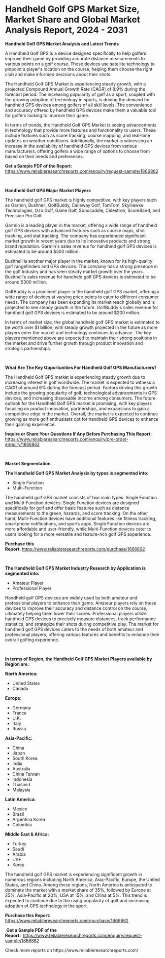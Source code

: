 <p><h1>Handheld Golf GPS Market Size, Market Share and Global Market Analysis Report, 2024 - 2031</h1></p><p><strong>Handheld Golf GPS Market Analysis and Latest Trends</strong></p>
<p><p>A Handheld Golf GPS is a device designed specifically to help golfers improve their game by providing accurate distance measurements to various points on a golf course. These devices use satellite technology to pinpoint a player's location on the course, helping them choose the right club and make informed decisions about their shots.</p><p>The Handheld Golf GPS Market is experiencing steady growth, with a projected Compound Annual Growth Rate (CAGR) of 8.9% during the forecast period. The increasing popularity of golf as a sport, coupled with the growing adoption of technology in sports, is driving the demand for handheld GPS devices among golfers of all skill levels. The convenience and accuracy offered by handheld GPS devices make them a valuable tool for golfers looking to improve their game.</p><p>In terms of trends, the Handheld Golf GPS Market is seeing advancements in technology that provide more features and functionality to users. These include features such as score tracking, course mapping, and real-time updates on weather conditions. Additionally, the market is witnessing an increase in the availability of handheld GPS devices from various manufacturers, offering golfers a wide range of options to choose from based on their needs and preferences.</p></p>
<p><strong>Get a Sample PDF of the Report:&nbsp;</strong> <a href="https://www.reliableresearchreports.com/enquiry/request-sample/1866862">https://www.reliableresearchreports.com/enquiry/request-sample/1866862</a></p>
<p>&nbsp;</p>
<p><strong>Handheld Golf GPS Major Market Players</strong></p>
<p><p>The handheld golf GPS market is highly competitive, with key players such as Garmin, Bushnell, GolfBuddy, Callaway Golf, TomTom, SkyHawke Technologies, Izzo Golf, Game Golf, Sonocaddie, Celestron, ScoreBand, and Precision Pro Golf. </p><p>Garmin is a leading player in the market, offering a wide range of handheld golf GPS devices with advanced features such as course maps, shot tracking, and stat tracking. The company has experienced significant market growth in recent years due to its innovative products and strong brand reputation. Garmin's sales revenue for handheld golf GPS devices is estimated to be around $500 million.</p><p>Bushnell is another major player in the market, known for its high-quality golf rangefinders and GPS devices. The company has a strong presence in the golf industry and has seen steady market growth over the years. Bushnell's sales revenue for handheld golf GPS devices is estimated to be around $300 million.</p><p>GolfBuddy is a prominent player in the handheld golf GPS market, offering a wide range of devices at varying price points to cater to different consumer needs. The company has been expanding its market reach globally and is projected to see steady growth in the future. GolfBuddy's sales revenue for handheld golf GPS devices is estimated to be around $200 million.</p><p>In terms of market size, the global handheld golf GPS market is estimated to be worth over $1 billion, with steady growth projected in the future as more players enter the market and technology continues to advance. The key players mentioned above are expected to maintain their strong positions in the market and drive further growth through product innovation and strategic partnerships.</p></p>
<p>&nbsp;</p>
<p><strong>What Are The Key Opportunities For Handheld Golf GPS Manufacturers?</strong></p>
<p><p>The Handheld Golf GPS market is experiencing steady growth due to increasing interest in golf worldwide. The market is expected to witness a CAGR of around 6% during the forecast period. Factors driving this growth include the growing popularity of golf, technological advancements in GPS devices, and increasing disposable income among consumers. The future outlook for the Handheld Golf GPS market is promising, with key players focusing on product innovation, partnerships, and expansions to gain a competitive edge in the market. Overall, the market is expected to continue growing as more golf enthusiasts opt for handheld GPS devices to enhance their gaming experience.</p></p>
<p><strong>Inquire or Share Your Questions If Any Before Purchasing This Report:</strong> <a href="https://www.reliableresearchreports.com/enquiry/pre-order-enquiry/1866862">https://www.reliableresearchreports.com/enquiry/pre-order-enquiry/1866862</a></p>
<p>&nbsp;</p>
<p><strong>Market Segmentation</strong></p>
<p><strong>The Handheld Golf GPS Market Analysis by types is segmented into:</strong></p>
<p><ul><li>Single Function</li><li>Multi-Function</li></ul></p>
<p><p>The handheld golf GPS market consists of two main types: Single Function and Multi-Function devices. Single Function devices are designed specifically for golf and offer basic features such as distance measurements to the green, hazards, and score tracking. On the other hand, Multi-Function devices have additional features like fitness tracking, smartphone notifications, and sports apps. Single Function devices are more affordable and user-friendly, while Multi-Function devices cater to users looking for a more versatile and feature-rich golf GPS experience.</p></p>
<p><strong>Purchase this Report:&nbsp;</strong><a href="https://www.reliableresearchreports.com/purchase/1866862">https://www.reliableresearchreports.com/purchase/1866862</a></p>
<p>&nbsp;</p>
<p><strong>The Handheld Golf GPS Market Industry Research by Application is segmented into:</strong></p>
<p><ul><li>Amateur Player</li><li>Professional Player</li></ul></p>
<p><p>Handheld golf GPS devices are widely used by both amateur and professional players to enhance their game. Amateur players rely on these devices to improve their accuracy and distance control on the course, ultimately helping them lower their scores. Professional players utilize handheld GPS devices to precisely measure distances, track performance statistics, and strategize their shots during competitive play. The market for handheld golf GPS devices caters to the needs of both amateur and professional players, offering various features and benefits to enhance their overall golfing experience.</p></p>
<p>&nbsp;</p>
<p><strong>In terms of Region, the Handheld Golf GPS Market Players available by Region are:</strong></p>
<p>
    <p> <strong> North America: </strong>
        <ul>
            <li>United States</li>
            <li>Canada</li>
        </ul>
        </p> 
    <p> <strong> Europe: </strong>
        <ul>
            <li>Germany</li>
            <li>France</li>
            <li>U.K.</li>
            <li>Italy</li>
            <li>Russia</li>
        </ul>
        </p> 
    <p> <strong> Asia-Pacific: </strong>
        <ul>
            <li>China</li>
            <li>Japan</li>
            <li>South Korea</li>
            <li>India</li>
            <li>Australia</li>
            <li>China Taiwan</li>
            <li>Indonesia</li>
            <li>Thailand</li>
            <li>Malaysia</li>
        </ul>
        </p> 
    <p> <strong> Latin America: </strong>
        <ul>
            <li>Mexico</li>
            <li>Brazil</li>
            <li>Argentina Korea</li>
            <li>Colombia</li>
        </ul>
        </p> 
    <p> <strong> Middle East & Africa: </strong>
        <ul>
            <li>Turkey</li>
            <li>Saudi</li>
            <li>Arabia</li>
            <li>UAE</li>
            <li>Korea</li>
        </ul>
    </p>
    </p>
<p><p>The handheld golf GPS market is experiencing significant growth in numerous regions including North America, Asia-Pacific, Europe, the United States, and China. Among these regions, North America is anticipated to dominate the market with a market share of 35%, followed by Europe at 25%, Asia-Pacific at 20%, USA at 15%, and China at 5%. This trend is expected to continue due to the rising popularity of golf and increasing adoption of GPS technology in the sport.</p></p>
<p><strong>Purchase this Report: </strong><a href="https://www.reliableresearchreports.com/purchase/1866862">https://www.reliableresearchreports.com/purchase/1866862</a></p>
<p>&nbsp;<strong>Get a Sample PDF of the Report:&nbsp;&nbsp;</strong><a href="https://www.reliableresearchreports.com/enquiry/request-sample/1866862">https://www.reliableresearchreports.com/enquiry/request-sample/1866862</a></p>
<p><strong></strong></p>
<p>Check more reports on https://www.reliableresearchreports.com/</p>